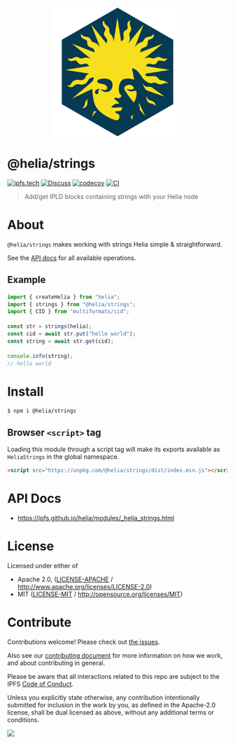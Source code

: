 <p align="center">
  <a href="https://github.com/ipfs/helia" title="Helia">
    <img src="https://raw.githubusercontent.com/ipfs/helia/main/assets/helia.png" alt="Helia logo" width="300" />
  </a>
</p>

# @helia/strings

[![ipfs.tech](https://img.shields.io/badge/project-IPFS-blue.svg?style=flat-square)](https://ipfs.tech)
[![Discuss](https://img.shields.io/discourse/https/discuss.ipfs.tech/posts.svg?style=flat-square)](https://discuss.ipfs.tech)
[![codecov](https://img.shields.io/codecov/c/github/ipfs/helia.svg?style=flat-square)](https://codecov.io/gh/ipfs/helia)
[![CI](https://img.shields.io/github/actions/workflow/status/ipfs/helia/main.yml?branch=main&style=flat-square)](https://github.com/ipfs/helia/actions/workflows/main.yml?query=branch%3Amain)

> Add/get IPLD blocks containing strings with your Helia node

# About

<!--

!IMPORTANT!

Everything in this README between "# About" and "# Install" is automatically
generated and will be overwritten the next time the doc generator is run.

To make changes to this section, please update the @packageDocumentation section
of src/index.js or src/index.ts

To experiment with formatting, please run "npm run docs" from the root of this
repo and examine the changes made.

-->

`@helia/strings` makes working with strings Helia simple & straightforward.

See the [API docs](https://ipfs.github.io/helia/modules/_helia_strings.html) for all available operations.

## Example

```typescript
import { createHelia } from "helia";
import { strings } from "@helia/strings";
import { CID } from "multiformats/cid";

const str = strings(helia);
const cid = await str.put("hello world");
const string = await str.get(cid);

console.info(string);
// hello world
```

# Install

```console
$ npm i @helia/strings
```

## Browser `<script>` tag

Loading this module through a script tag will make its exports available as `HeliaStrings` in the global namespace.

```html
<script src="https://unpkg.com/@helia/strings/dist/index.min.js"></script>
```

# API Docs

- <https://ipfs.github.io/helia/modules/_helia_strings.html>

# License

Licensed under either of

- Apache 2.0, ([LICENSE-APACHE](LICENSE-APACHE) / <http://www.apache.org/licenses/LICENSE-2.0>)
- MIT ([LICENSE-MIT](LICENSE-MIT) / <http://opensource.org/licenses/MIT>)

# Contribute

Contributions welcome! Please check out [the issues](https://github.com/ipfs/helia/issues).

Also see our [contributing document](https://github.com/ipfs/community/blob/master/CONTRIBUTING_JS.md) for more information on how we work, and about contributing in general.

Please be aware that all interactions related to this repo are subject to the IPFS [Code of Conduct](https://github.com/ipfs/community/blob/master/code-of-conduct.md).

Unless you explicitly state otherwise, any contribution intentionally submitted for inclusion in the work by you, as defined in the Apache-2.0 license, shall be dual licensed as above, without any additional terms or conditions.

[![](https://cdn.rawgit.com/jbenet/contribute-ipfs-gif/master/img/contribute.gif)](https://github.com/ipfs/community/blob/master/CONTRIBUTING.md)
